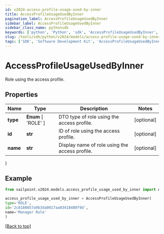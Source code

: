 ```yaml
---
id: v2024-access-profile-usage-used-by-inner
title: AccessProfileUsageUsedByInner
pagination_label: AccessProfileUsageUsedByInner
sidebar_label: AccessProfileUsageUsedByInner
sidebar_class_name: pythonsdk
keywords: ['python', 'Python', 'sdk', 'AccessProfileUsageUsedByInner', 'V2024AccessProfileUsageUsedByInner'] 
slug: /tools/sdk/python/v2024/models/access-profile-usage-used-by-inner
tags: ['SDK', 'Software Development Kit', 'AccessProfileUsageUsedByInner', 'V2024AccessProfileUsageUsedByInner']
---
```


# AccessProfileUsageUsedByInner

Role using the access profile.

## Properties

Name | Type | Description | Notes
------------ | ------------- | ------------- | -------------
**type** |  **Enum** [  'ROLE' ] | DTO type of role using the access profile. | [optional] 
**id** | **str** | ID of role using the access profile. | [optional] 
**name** | **str** | Display name of role using the access profile. | [optional] 
}

## Example

```python
from sailpoint.v2024.models.access_profile_usage_used_by_inner import AccessProfileUsageUsedByInner

access_profile_usage_used_by_inner = AccessProfileUsageUsedByInner(
type='ROLE',
id='2c8180857a9b3da0017aa03418480f9d',
name='Manager Role'
)

```
[[Back to top]](#) 

